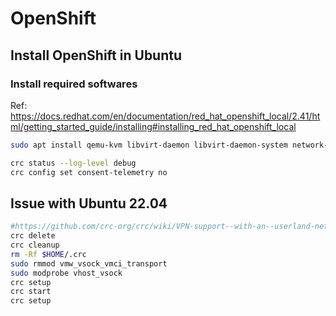 # OpenShift

## Install OpenShift in Ubuntu

### Install required softwares

Ref: https://docs.redhat.com/en/documentation/red_hat_openshift_local/2.41/html/getting_started_guide/installing#installing_red_hat_openshift_local

```bash
sudo apt install qemu-kvm libvirt-daemon libvirt-daemon-system network-manager
```

```bash
crc status --log-level debug
crc config set consent-telemetry no
```


## Issue with Ubuntu 22.04

```bash
#https://github.com/crc-org/crc/wiki/VPN-support--with-an--userland-network-stack
crc delete
crc cleanup
rm -Rf $HOME/.crc
sudo rmmod vmw_vsock_vmci_transport
sudo modprobe vhost_vsock
crc setup
crc start
crc setup
```
